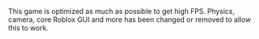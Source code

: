 This game is optimized as much as possible to get high FPS.
Physics, camera, core Roblox GUI and more has been changed or removed to allow this to work.
